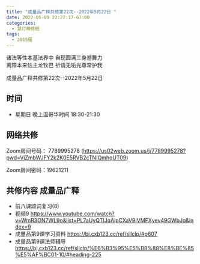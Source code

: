 ```yaml
---
title: "成量品广释共修第22次--2022年5月22日 "
date: 2022-05-09 22:27:17-07:00
categories:
  - 慧灯禅修班
tags:
  - 2015届
---
```

诸法等性本基法界中  自现圆满三身游舞力  
离障本来怙主龙钦巴  祈请无垢光尊常护我  

成量品广释共修第22次--2022年5月22日  

## 时间

- 星期日 晚上温哥华时间 18:30-21:30    

## 网络共修  

Zoom房间号码： 7789995278 (<https://us02web.zoom.us/j/7789995278?pwd=VjZmbWJFY2k2K0E5RVB2cTNIQmhqUT09>)

Zoom房间密码：19621211       

## 共修内容  成量品广释


- 前八课颂词复习(8)
- 视频9 <https://www.youtube.com/watch?v=WmR3ON7WL9o&list=PL7aUyQTIJqAipCXaV9IVMFXyev49GWbJq&index=9>
- 成量品第9课学习资料 <https://bj.cxb123.cc/ref/sllclp/#p607>
- 成量品第9课法师辅导 <https://bj.cxb123.cc/ref/sllclp/%E6%B3%95%E5%B8%88%E8%BE%85%E5%AF%BC01-10/#heading-225>